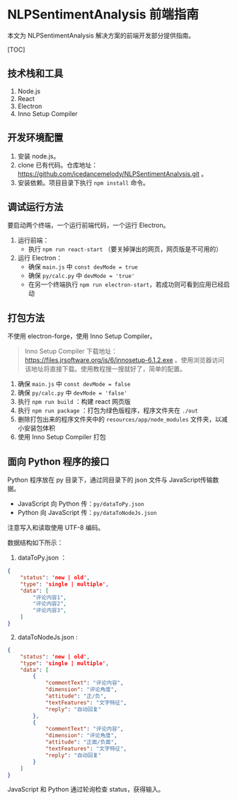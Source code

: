 # NLPSentimentAnalysis 前端指南

本文为 NLPSentimentAnalysis 解决方案的前端开发部分提供指南。

[TOC]

## 技术栈和工具

1. Node.js
2. React
3. Electron
4. Inno Setup Compiler

## 开发环境配置

1. 安装 node.js。
2. clone 已有代码。仓库地址： https://github.com/icedancemelody/NLPSentimentAnalysis.git 。
3. 安装依赖。项目目录下执行 `npm install` 命令。

## 调试运行方法

要启动两个终端，一个运行前端代码，一个运行 Electron。

1. 运行前端：
   - 执行 `npm run react-start` （要关掉弹出的网页，网页版是不可用的）
2. 运行 Electron：
   - 确保 `main.js` 中 `const devMode = true`
   - 确保 `py/calc.py` 中 `devMode = 'true'`
   - 在另一个终端执行 `npm run electron-start`，若成功则可看到应用已经启动

## 打包方法

不使用 electron-forge，使用 Inno Setup Compiler。

> Inno Setup Compiler 下载地址：https://files.jrsoftware.org/is/6/innosetup-6.1.2.exe 。使用浏览器访问该地址将直接下载。使用教程搜一搜就好了，简单的配置。

1. 确保 `main.js` 中 `const devMode = false`
2. 确保 `py/calc.py` 中 `devMode = 'false'`
3. 执行 `npm run build` ：构建 react 网页版
4. 执行 `npm run package` ：打包为绿色版程序，程序文件夹在 `./out`
5. 删除打包出来的程序文件夹中的 `resources/app/node_modules` 文件夹，以减小安装包体积
6. 使用 Inno Setup Compiler 打包

## 面向 Python 程序的接口

Python 程序放在 py 目录下，通过同目录下的 json 文件与 JavaScript传输数据。

- JavaScript 向 Python 传：`py/dataToPy.json`
- Python 向 JavaScript 传：`py/dataToNodeJs.json`

注意写入和读取使用 UTF-8 编码。

数据结构如下所示：

1. dataToPy.json ：

```json
{
    "status": 'new | old',
    "type": 'single | multiple',
    "data": [
        "评论内容1",
        "评论内容2",
        "评论内容3",
    ]
}
```

2. dataToNodeJs.json :

```json
{
    "status": 'new | old',
    "type": 'single | multiple',
    "data": [
        {
            "commentText": "评论内容",
            "dimension": "评论角度",
            "attitude": "正/负",
            "textFeatures": "文字特征",
            "reply": "自动回复"
        },
        {
            "commentText": "评论内容",
            "dimension": "评论角度",
            "attitude": "正面/负面",
            "textFeatures": "文字特征",
            "reply": "自动回复"
        }
    ]
}
```

JavaScript 和 Python 通过轮询检查 status，获得输入。